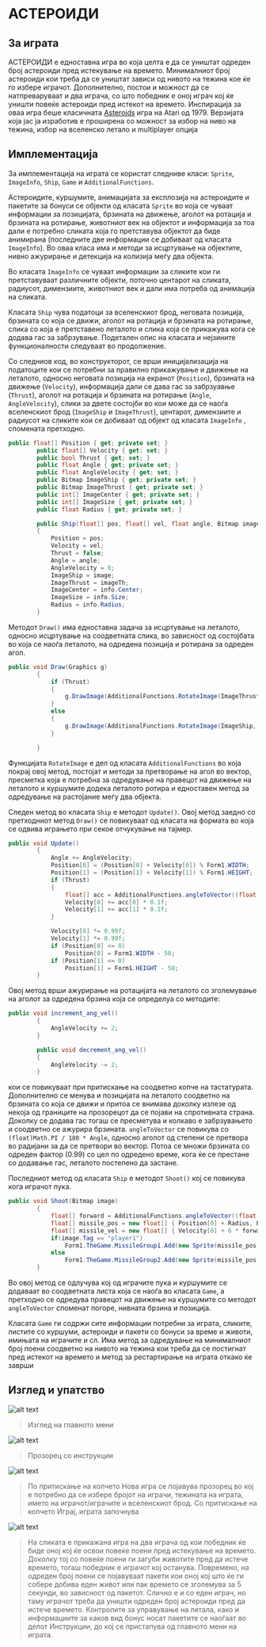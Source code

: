 АСТЕРОИДИ
=========

## За играта
АСТЕРОИДИ е едноставна игра во која целта е да се уништат одреден број астероиди пред истекување на времето. Минималниот број астероиди кои треба да се уништат зависи од нивото на тежина кое ќе го избере играчот. Дополнително, постои и можност да се натпреваруваат и два играча, со што победник е оној играч кој ќе уништи повеќе астероиди пред истекот на времето.
Инспирација за оваа игра беше класичната [Asteroids] игра на Atari од 1979.
Верзијата која јас ја изработив е проширена со можност за избор на ниво на тежина, избор  на вселенско летало и multiplayer опција

## Имплементација
За имплементација на играта се користат следниве класи: `Sprite`, `ImageInfo`, `Ship`, `Game` и `AdditionalFunctions`.

Астероидите, куршумите, анимацијата за експлозија на астероидите и пакетите за бонуси се објекти од класатa `Sprite` во која се чуваат информации за  позицијата, брзината на движење, аголот на ротација и брзината на ротирање, животниот век на објектот и информација за тоа дали е потребно сликата која го претставува објектот да биде анимирана (последните две информации се добиваат од класата `ImageInfo`). Во оваа класа има и методи за исцртување на објектите, нивно ажурирање и детекција на колизија меѓу два објекта.

Во класата `ImageInfo` се чуваат информации за сликите кои ги претставуваат различните објекти, поточно центарот на сликата, радиусот, димензиите, животниот век и дали има потреба од анимација на сликата.

Класата `Ship` чува податоци за вселенскиот брод, неговата позиција, брзината со која се движи, аголот на ротација и брзината на ротирање, слика со која е претставено леталото и слика која се прикажува кога се додава гас за забрзување. Подетален опис на класата и нејзините функционалности следуваат во продолжение.

Со следниов код, во конструкторот, се врши иницијализација на податоците кои се потребни за правилно прикажување и движење на леталото, односно неговата позиција на екранот (`Position`),  брзината  на движење (`Velocity`), информација дали се дава гас за забрзуавње (`Thrust`), аголот на ротација и брзината на ротирање (`Angle`, `AngleVelocity`), слики за двете состојби во кои може да се наоѓа вселенскиот брод (`ImageShip` и `ImageThrust`), центарот, димензиите и радиусот на сликите кои се добиваат од објект од класата `ImageInfo` , спомената претходно.

```c#
public float[] Position { get; private set; }
        public float[] Velocity { get; set; }
        public bool Thrust { get; set; }
        public float Angle { get; private set; }
        public float AngleVelocity { get; set; }
        public Bitmap ImageShip { get; private set; }
        public Bitmap ImageThrust { get; private set; }
        public int[] ImageCenter { get; private set; }
        public int[] ImageSize { get; private set; }
        public float Radius { get; private set; }

        public Ship(float[] pos, float[] vel, float angle, Bitmap image, Bitmap imageTh, ImageInfo info)
        {
            Position = pos;
            Velocity = vel;
            Thrust = false;
            Angle = angle;
            AngleVelocity = 0;
            ImageShip = image;
            ImageThrust = imageTh;
            ImageCenter = info.Center;
            ImageSize = info.Size;
            Radius = info.Radius;
        }
```
Методот `Draw()` има едноставна задача за исцртување на леталото, односно исцртување на соодветната слика, во зависност од состојбата во која се наоѓа леталото, на одредена позиција и ротирана за одреден агол.

```c#
public void Draw(Graphics g)
        {
            if (Thrust)
            {
                g.DrawImage(AdditionalFunctions.RotateImage(ImageThrust, Angle), Position[0], Position[1]);
            }
            else
            {
                g.DrawImage(AdditionalFunctions.RotateImage(ImageShip, Angle), Position[0], Position[1]);
            }

        }
```
Функцијата `RotateImage` е дел од класата `AdditionalFunctions` во која покрај овој метод, постојат и методи за претворање на агол во вектор, пресметка која е потребна за одредување на правецот на движење на леталото и куршумите додека леталото ротира и едноставен метод за одредување на растојание меѓу два објекта.

Следен метод во класата `Ship` е методот `Update()`. Овој метод заедно со претходниот метод `Draw()` се повикуваат од  класата на формата во која се одвива играњето при секое отчукување на тајмер.
```c#
public void Update()
        {
            Angle += AngleVelocity;
            Position[0] = (Position[0] + Velocity[0]) % Form1.WIDTH;
            Position[1] = (Position[1] + Velocity[1]) % Form1.HEIGHT;
            if (Thrust)
            {
                float[] acc = AdditionalFunctions.angleToVector((float)Math.PI / 180 * Angle);
                Velocity[0] += acc[0] * 0.1f;
                Velocity[1] += acc[1] * 0.1f;
            }

            Velocity[0] *= 0.99f;
            Velocity[1] *= 0.99f;
            if (Position[0] <= 0)
                Position[0] = Form1.WIDTH - 50;
            if (Position[1] <= 0)
                Position[1] = Form1.HEIGHT - 50;
        }
```
Овој метод врши ажурирање на ротацијата на леталото со зголемување на аголот за одредена брзина која се определуа со методите:

```c#
public void increment_ang_vel()
        {
            AngleVelocity += 2;
        }

        public void decrement_ang_vel()
        {
            AngleVelocity -= 2;
        } 
```
кои се повикуваат при притискање на соодветно копче на тастатурата. Дополнително се менува и позицијата на леталото соодветно на брзината со која се движи и притоа се внимава доколку излезе од некоја од границите на прозорецот да се појави на спротивната страна. Доколку се додава гас тогаш се пресметува и колкаво е забрзувањето и соодветно се ажурира брзината. `angleToVector` се повикува со `(float)Math.PI / 180 * Angle`, односно аголот од степени се претвора во радијани за да се претвори во вектор. Потоа се множи брзината со одреден фактор (0.99) со цел по одредено време, кога ќе се престане со додавање гас, леталото постепено да застане.

Последниот метод од класата `Ship` е методот `Shoot()` кој се повикува кога играчот пука.

```c#
public void Shoot(Bitmap image)
        {
            float[] forward = AdditionalFunctions.angleToVector((float)Math.PI / 180 * Angle);
            float[] missile_pos = new float[] { Position[0] + Radius, Position[1] + Radius};
            float[] missile_vel = new float[] { Velocity[0] + 6 * forward[0],Velocity[1] + 6 * forward[1]};
            if(image.Tag == "player1")
                Form1.TheGame.MissileGroup1.Add(new Sprite(missile_pos, missile_vel, Angle, 0, image, Form1.MissileInfo));
            else
                Form1.TheGame.MissileGroup2.Add(new Sprite(missile_pos, missile_vel, Angle, 0, image, Form1.MissileInfo));
        }
```
Во овој метод се одлучува кој од играчите пука и куршумите се додаваат во соодветната листа која се наоѓа во класата `Game`, а претходно се одредува правецот на движење на куршумите со методот `angleToVector` споменат погоре, нивната брзина и позиција.

Класата `Game` ги содржи сите информации потребни за играта, сликите, листите со куршуми, астероиди и пакети со бонуси за време и животи, имињата на играчите и сл. Има метод за одредување на минималниот број поени соодветно на нивото на тежина кои треба да се постигнат пред истекот на времето и метод за рестартирање на играта откако ќе заврши

## Изглед и упатство

![alt text](https://photos-4.dropbox.com/t/0/AADfuXoNSBIOzLXdbi5c8Gpy0yRs3xN2v6IGymyfFgPzOQ/12/189560432/png/1024x768/3/1399838400/0/2/Capture.PNG/nBsQHd3fK4I5JNJeTl9qyKKe28Pu2yKb-BpTiyGWXNM "Главно мени")
>Изглед на главното мени

![alt text](https://dl-web.dropbox.com/get/Asteroidi/Capture1.PNG?_subject_uid=189560432&w=AABNL_RqaNI-cF9d8w82NegdfxWlerXPKCaaE_YuZYOFWw "Инструкции")
>Прозорец со инструкции

![alt text](https://dl-web.dropbox.com/get/Asteroidi/Capture3.PNG?_subject_uid=189560432&w=AABODZ49yGsXac6P8uQenpvhPFuvzB6U0iYj-B9IZw7keA "Нова игра")
>По притискање на копчето Нова игра се појавува прозорец во кој е потребно да се избере бројот на играчи, тежината на играта, името на играчот/играчите и вселенскиот брод. Со притискање на копчето Играј, играта започнува

![alt text](https://dl-web.dropbox.com/get/Asteroidi/Capture4.PNG?_subject_uid=189560432&w=AADJb_-KxAN9XsojZkoUhD4chJF0zZZS60lc4L2oMNuL2g "Игра со 2 играча")
>На сликата е прикажана игра на два играча од кои победник ќе биде оној кој ќе освои повеќе поени пред истекување на времето. Доколку тој со повеќе поени ги загуби животите пред да истече времето, тогаш победник е играчот кој останува. Повремено, на одреден број поени се појавуваат пакети кои оној кој што ќе ги собере добива еден живот или пак времето се зголемува за 5 секунди, во зависност од пакетот. Слично е и со еден играч, но таму играчот треба да уништи одреден број астероиди пред да истече времето. Контролите за управување на летала, како и информациите за каков вид бонус носат пакетите се наоѓаат во делот Инструкции, до кој се пристапува од главното мени на играта.

[asteroids]:http://atari.com/arcade#!/arcade/asteroids/play